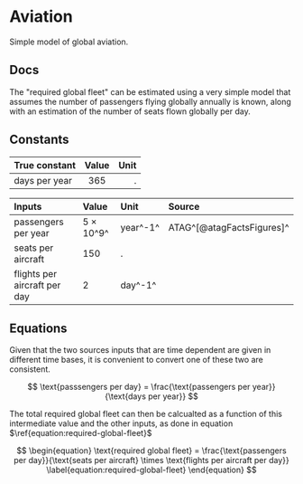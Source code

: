 
# Aviation
Simple model of global aviation.

## Docs

The "required global fleet" can be estimated using a very simple model that assumes the number of passengers flying globally annually is known, along with an estimation of the number of seats flown globally per day.

## Constants

| True constant | Value | Unit     |
| :---          | :----:|     ---: |
| days per year | 365   |       .  |

| Inputs | Value | Unit     | Source |
| :---   | :---  |   :---   |  :---  |
| passengers per year  | 5 $\times$ 10^9^   | year^-1^ | ATAG^[@atagFactsFigures]^ |
|  seats per aircraft | 150   | . |  |
|  flights per aircraft per day  | 2   | day^-1^ |  |

## Equations
Given that the two sources inputs that are time dependent are given in different time bases, it is convenient to convert one of these two are consistent.

$$
    \text{passsengers per day} = \frac{\text{passengers per year}}{\text{days per year}}
$$

The total required global fleet can then be calcualted as a function of this intermediate value and the other inputs, as done in equation $\ref{equation:required-global-fleet}$

$$
\begin{equation}
\text{required global fleet} = \frac{\text{passengers per day}}{\text{seats per aircraft} \times \text{flights per aircraft per day}}
\label{equation:required-global-fleet}
\end{equation}
$$
